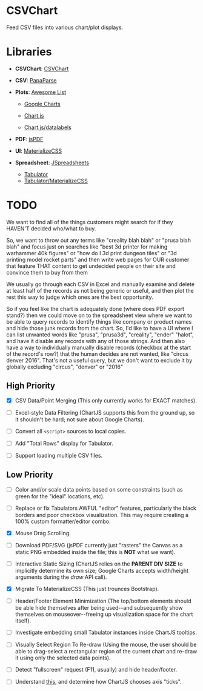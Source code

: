 # CSVChart

Feed CSV files into various chart/plot displays.

# Libraries

- **CSVChart**: [CSVChart](lib/csvchart.js)

- **CSV**: [PapaParse](https://papaparse.com)

- **Plots**: [Awesome List](https://github.com/zingchart/awesome-charting)

  - [Google Charts](https://developers.google.com/chart)

  - [Chart.js](https://www.chartjs.org)
  - [Chart.js/datalabels](https://github.com/chartjs/chartjs-plugin-datalabels)

- **PDF**: [jsPDF](https://github.com/parallax/jsPDF)

- **UI**: [MaterializeCSS](https://materializecss.com)

- **Spreadsheet**: [JSpreadsheets](https://jspreadsheets.com)

  - [Tabulator](http://tabulator.info)
  - [Tabulator/MaterializeCSS](http://tabulator.info/docs/5.3/theme#framework-materialize)

# TODO

We want to find all of the things customers might search for if they HAVEN'T
decided who/what to buy.

So, we want to throw out any terms like "creality blah blah" or "prusa blah
blah" and focus just on searches like "best 3d printer for making warhammer 40k
figures" or "how do I 3d print dungeon tiles" or "3d printing model rocket
parts" and then write web pages for OUR customer that feature THAT content to
get undecided people on their site and convince them to buy from them

We usually go through each CSV in Excel and manually examine and delete at
least half of the records as not being generic or useful, and then plot the
rest this way to judge which ones are the best opportunity.

So if you feel like the chart is adequately done (where does PDF export stand?)
then we could move on to the spreadsheet view where we want to be able to query
records to identify things like company or product names and hide those junk
records from the chart. So, I'd like to have a UI where I can list unwanted
words like "prusa", "prusa3d", "creality", "ender" "halot", and have it disable
any records with any of those strings. And then also have a way to individually
manually disable records (checkbox at the start of the record's row?) that the
human decides are not wanted, like "circus denver 2016". That's not a useful
query, but we don't want to exclude it by globally excluding "circus", "denver"
or "2016"

## High Priority

- [x] CSV Data/Point Merging (This only currently works for EXACT matches).

- [ ] Excel-style Data Filtering (ChartJS supports this from the ground up, so
  it shouldn't be hard; not sure about Google Charts).

- [ ] Convert all `<script>` sources to local copies.

- [ ] Add "Total Rows" display for Tabulator.

- [ ] Support loading multiple CSV files.

## Low Priority

- [ ] Color and/or scale data points based on some constraints (such as green
  for the "ideal" locations, etc).

- [ ] Replace or fix Tabulators AWFUL "editor" features, particularly the black
  borders and poor checkbox visualization. This may require creating a 100%
  custom formatter/editor combo.

- [x] Mouse Drag Scrolling.

- [ ] Download PDF/SVG (jsPDF currently just "rasters" the Canvas as a static
  PNG embedded inside the file; this is **NOT** what we want).

- [ ] Interactive Static Sizing (ChartJS relies on the **PARENT DIV SIZE** to
  implicitly determine its own size; Google Charts accepts width/height
  arguments during the *draw* API call).

- [x] Migrate To MaterializeCSS (This just trounces Bootstrap).

- [ ] Header/Footer Element Minimization (The top/bottom elements should be able
  hide themselves after being used--and subsequently show themselves on
  mouseover--freeing up visualization space for the chart itself).

- [ ] Investigate embedding small Tabulator instances inside ChartJS tooltips.

- [ ] Visually Select Region To Re-draw (Using the mouse, the user should be
  able to drag-select a rectangular region of the current chart and re-draw it
  using only the selected data points).

- [ ] Detect "fullscreen" request (F11, usually) and hide header/footer.

- [ ] Understand [this](https://towardsdev.com/logarithmic-scale-how-to-plot-and-actually-understand-it-c38f00212206),
  and determine how ChartJS chooses axis "ticks".
